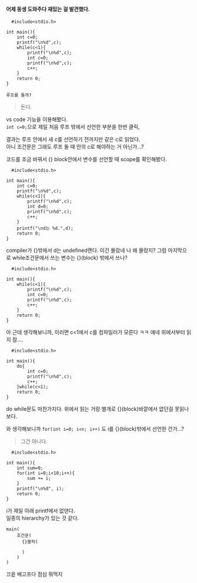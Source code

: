 #### 어제 동생 도와주다 재밌는 걸 발견했다.

```
  #include<stdio.h>

int main(){
    int c=0;
    printf("\n%d",c);
    while(c<1){
        printf("\n%d",c);
        int c=0;
        printf("\n%d",c);
        c++;
    }
    return 0;
}
```

`루프를 돌까?`

>돈다.

vs code 기능을 이용해봤다.   
`int c=0;`으로 제일 처음 루프 밖에서 선언한 부분을 한번 클릭,

결과는 루프 안에서 새 c를 선언하기 전까지만 같은 c로 읽었다.  
아니 조건문은 그래도 루프 돌 때 안의 c로 해야하는 거 아닌가...?


코드를 조금 바꿔서 {} block안에서 변수를 선언할 때 scope를 확인해봤다.

```
  #include<stdio.h>

int main(){
    int c=0;
    printf("\n%d",c);
    while(c<1){
        printf("\n%d",c);
        int d=0;
        printf("\n%d",c);
        c++;
    }
    printf("\nd는 %d.",d);
    return 0;
}
```
compiler가 {}밖에서 d는 undefined랜다.
이건 몰랐네 나 왜 몰랐지? 그럼 마지막으로 while조건문에서 쓰는 변수는 {}(block) 밖에서 쓰나?

```
  #include<stdio.h>

int main(){
    while(c<1){
        printf("\n%d",c);
        int c=0;
        printf("\n%d",c);
        c++;
    }
    return 0;
}
```
아 근데 생각해보니까, 이러면 c<1에서 c를 컴파일러가 모른다 ㅋㅋ 
얘네 위에서부터 읽지 참.... 
```
  #include<stdio.h>

int main(){
    do{
        int c=0;
        printf("\n%d",c);
        c++;
    }while(c<1);
    return 0;
}
```
do while문도 마찬가지다. 위에서 읽는 거랑 별개로 {}(block)바깥에서 없던걸 못읽나 보다.

와 생각해보니까 `for(int i=0; i<n; i++)` 도 i를 {}(block)밖에서 선언한 건가...?
>그건 아니다.
```
  #include<stdio.h>

int main(){
    int sum=0;
    for(int i=0;i<10;i++){
        sum += i;
    }
    printf("\n%d", i);
    return 0;
}
```
i가 제일 아래 printf에서 없댄다.  
일종의 hierarchy가 있는 것 같다.
```
main(
    조건문(
      {}블락(
      
      )
    )
)
```
끄읕 배고프다 점심 뭐먹지
